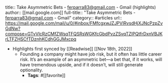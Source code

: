 title:: Take Asymmetric Bets - ferparra83@gmail.com - Gmail (highlights)
author:: [[mail.google.com]]
full-title:: "Take Asymmetric Bets - ferparra83@gmail.com - Gmail"
category:: #articles
url:: https://mail.google.com/mail/u/0/#inbox/FMfcgxwJZJPVlRvsdHjXJNcPzpZvGdNw?compose=GTvVlcRzCMfZWsqTFQSRsWGKfcGbdPvzZSvqTZlPQtfrDxnVBJKrLTFZHSCfTDznhKCdhGGJMxcpq

- Highlights first synced by [[Readwise]] [[Nov 18th, 2022]]
	- Founding a company might have job risk, but it often has little career risk. It’s an example of an asymmetric bet—a bet that, if it works, will have tremendous upside, and if it doesn’t, will still generate optionality.
		- **Tags**: #[[favorite]]